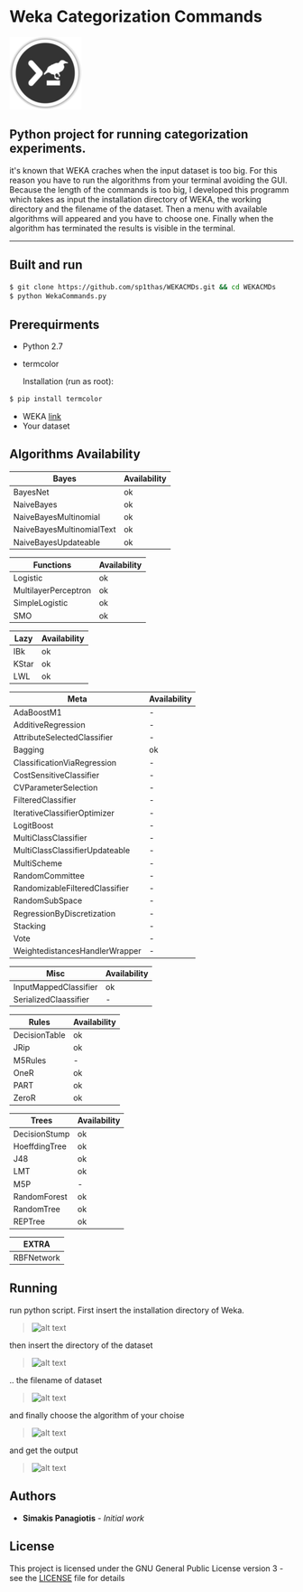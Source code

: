 #  Weka Categorization Commands
![logo](logo.png)

## Python project for running categorization experiments.
it's known that WEKA craches when the input dataset is too big. For this reason you have to run the algorithms from your terminal avoiding the GUI. Because the length of the commands is too big, I developed this programm which takes as input the installation directory of WEKA, the working directory and the filename of the dataset. Then a menu with available algorithms will appeared and you have to choose one. Finally when the algorithm has terminated the results is visible in the terminal.

---

## Built and run

```bash
$ git clone https://github.com/sp1thas/WEKACMDs.git && cd WEKACMDs
$ python WekaCommands.py
```

## Prerequirments
 - Python 2.7
  - termcolor

    Installation (run as root):

```bash
$ pip install termcolor
```

 - WEKA [link](http://www.cs.waikato.ac.nz/ml/weka/)
 - Your dataset



 ## Algorithms Availability


 | Bayes | Availability |
 |---|---|
 | BayesNet | ok |
 | NaiveBayes |ok |
 | NaiveBayesMultinomial | ok |
 | NaiveBayesMultinomialText | ok |
 | NaiveBayesUpdateable | ok |  

 | Functions | Availability |
 |---|---|
 | Logistic | ok |
 | MultilayerPerceptron | ok |
 | SimpleLogistic | ok |
 | SMO | ok |

 | Lazy | Availability |
 |---|---|
 | IBk | ok |
 | KStar | ok |
 | LWL | ok |

 | Meta | Availability |
 |---|---|
 | AdaBoostM1 | - |
 | AdditiveRegression | - |
 | AttributeSelectedClassifier | - |
 | Bagging | ok |
 | ClassificationViaRegression | - |
 | CostSensitiveClassifier | - |
 | CVParameterSelection | - |
 | FilteredClassifier | - |
 | IterativeClassifierOptimizer | - |
 | LogitBoost | - |
 | MultiClassClassifier | - |
 | MultiClassClassifierUpdateable | - |
 | MultiScheme | - |
 | RandomCommittee | - |
 | RandomizableFilteredClassifier | - |
 | RandomSubSpace | - |
 | RegressionByDiscretization | - |
 | Stacking | - |
 | Vote | - |
 | WeightedistancesHandlerWrapper | - |

 | Misc | Availability |
 |---|---|
 | InputMappedClassifier | ok |
 | SerializedClaassifier | - |

 | Rules | Availability |
 |---|---|
 | DecisionTable | ok |
 | JRip | ok |
 | M5Rules | - |
 | OneR | ok |
 | PART | ok |
 | ZeroR | ok |

 | Trees | Availability |
 |---|---|
 | DecisionStump | ok |
 | HoeffdingTree | ok |
 | J48 | ok |
 | LMT | ok |
 | M5P | - |
 | RandomForest | ok |
 | RandomTree | ok |
 | REPTree | ok |

 | EXTRA |
 |---|
 | RBFNetwork |


## Running

run python script. First insert the installation directory of Weka.

> ![alt text](https://github.com/sp1thas/WEKAcategorizationCMDs/raw/master/screenshots/1.png "Run script...")

then insert the directory of the dataset

> ![alt text](https://github.com/sp1thas/WEKAcategorizationCMDs/raw/master/screenshots/2.png "Run script...")

.. the filename of dataset

> ![alt text](https://github.com/sp1thas/WEKAcategorizationCMDs/raw/master/screenshots/3.png "Run script...")

and finally choose the algorithm of your choise

> ![alt text](https://github.com/sp1thas/WEKAcategorizationCMDs/raw/master/screenshots/4.png "Run script...")

and get the output

> ![alt text](https://github.com/sp1thas/WEKAcategorizationCMDs/raw/master/screenshots/5.png "Run script...")

## Authors

* **Simakis Panagiotis** - *Initial work*

## License

This project is licensed under the GNU General Public License version 3 - see the [LICENSE](LICENSE) file for details
